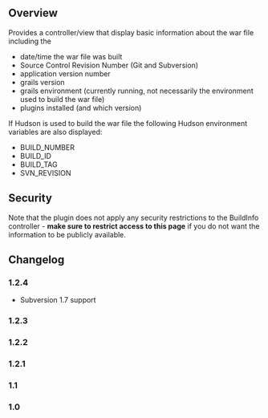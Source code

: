 ## Overview

Provides a controller/view that display basic information about the war file including the

- date/time the war file was built
- Source Control Revision Number (Git and Subversion)
- application version number
- grails version
- grails environment (currently running, not necessarily the environment used to build the war file)
- plugins installed (and which version)

If Hudson is used to build the war file the following Hudson environment variables are also displayed:

- BUILD_NUMBER
- BUILD_ID
- BUILD_TAG
- SVN_REVISION

## Security

Note that the plugin does not apply any security restrictions to the BuildInfo controller - __make sure to restrict access to this page__ if you do not want the information to be publicly available.

## Changelog

### 1.2.4

* Subversion 1.7 support

### 1.2.3

### 1.2.2

### 1.2.1

### 1.1

### 1.0
